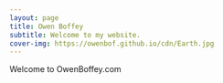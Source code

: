 ```yaml
---
layout: page
title: Owen Boffey
subtitle: Welcome to my website.
cover-img: https://owenbof.github.io/cdn/Earth.jpg
---
```



Welcome to OwenBoffey.com



